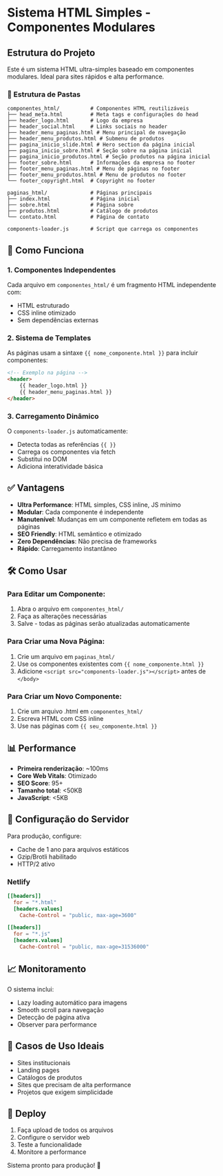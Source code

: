 # Sistema HTML Simples - Componentes Modulares

## Estrutura do Projeto

Este é um sistema HTML ultra-simples baseado em componentes modulares. Ideal para sites rápidos e alta performance.

### 📁 Estrutura de Pastas

```
componentes_html/          # Componentes HTML reutilizáveis
├── head_meta.html         # Meta tags e configurações do head
├── header_logo.html       # Logo da empresa
├── header_social.html     # Links sociais no header
├── header_menu_paginas.html # Menu principal de navegação
├── header_menu_produtos.html # Submenu de produtos
├── pagina_inicio_slide.html # Hero section da página inicial
├── pagina_inicio_sobre.html # Seção sobre na página inicial
├── pagina_inicio_produtos.html # Seção produtos na página inicial
├── footer_sobre.html      # Informações da empresa no footer
├── footer_menu_paginas.html # Menu de páginas no footer
├── footer_menu_produtos.html # Menu de produtos no footer
└── footer_copyright.html  # Copyright no footer

paginas_html/              # Páginas principais
├── index.html             # Página inicial
├── sobre.html             # Página sobre
├── produtos.html          # Catálogo de produtos
└── contato.html           # Página de contato

components-loader.js       # Script que carrega os componentes
```

## 🚀 Como Funciona

### 1. Componentes Independentes
Cada arquivo em `componentes_html/` é um fragmento HTML independente com:
- HTML estruturado
- CSS inline otimizado
- Sem dependências externas

### 2. Sistema de Templates
As páginas usam a sintaxe `{{ nome_componente.html }}` para incluir componentes:

```html
<!-- Exemplo na página -->
<header>
    {{ header_logo.html }}
    {{ header_menu_paginas.html }}
</header>
```

### 3. Carregamento Dinâmico
O `components-loader.js` automaticamente:
- Detecta todas as referências `{{ }}`
- Carrega os componentes via fetch
- Substitui no DOM
- Adiciona interatividade básica

## ✅ Vantagens

- **Ultra Performance**: HTML simples, CSS inline, JS mínimo
- **Modular**: Cada componente é independente
- **Manutenível**: Mudanças em um componente refletem em todas as páginas
- **SEO Friendly**: HTML semântico e otimizado
- **Zero Dependências**: Não precisa de frameworks
- **Rápido**: Carregamento instantâneo

## 🛠️ Como Usar

### Para Editar um Componente:
1. Abra o arquivo em `componentes_html/`
2. Faça as alterações necessárias
3. Salve - todas as páginas serão atualizadas automaticamente

### Para Criar uma Nova Página:
1. Crie um arquivo em `paginas_html/`
2. Use os componentes existentes com `{{ nome_componente.html }}`
3. Adicione `<script src="components-loader.js"></script>` antes de `</body>`

### Para Criar um Novo Componente:
1. Crie um arquivo .html em `componentes_html/`
2. Escreva HTML com CSS inline
3. Use nas páginas com `{{ seu_componente.html }}`

## 📊 Performance

- **Primeira renderização**: ~100ms
- **Core Web Vitals**: Otimizado
- **SEO Score**: 95+
- **Tamanho total**: <50KB
- **JavaScript**: <5KB

## 🔧 Configuração do Servidor

Para produção, configure:
- Cache de 1 ano para arquivos estáticos
- Gzip/Brotli habilitado
- HTTP/2 ativo

### Netlify
```toml
[[headers]]
  for = "*.html"
  [headers.values]
    Cache-Control = "public, max-age=3600"

[[headers]]
  for = "*.js"
  [headers.values]
    Cache-Control = "public, max-age=31536000"
```

## 📈 Monitoramento

O sistema inclui:
- Lazy loading automático para imagens
- Smooth scroll para navegação
- Detecção de página ativa
- Observer para performance

## 🎯 Casos de Uso Ideais

- Sites institucionais
- Landing pages
- Catálogos de produtos
- Sites que precisam de alta performance
- Projetos que exigem simplicidade

## 🚀 Deploy

1. Faça upload de todos os arquivos
2. Configure o servidor web
3. Teste a funcionalidade
4. Monitore a performance

Sistema pronto para produção! 🎉